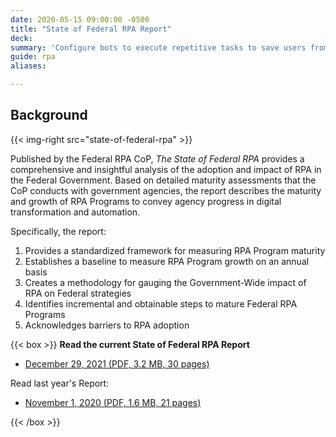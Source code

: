 ```yaml
---
date: 2020-05-15 09:00:00 -0500
title: "State of Federal RPA Report"
deck: 
summary: 'Configure bots to execute repetitive tasks to save users from performing mundane tasks repeatedly for the same process.'
guide: rpa
aliases: 

---
```


## Background

{{< img-right src="state-of-federal-rpa" >}}

Published by the Federal RPA CoP, *The State of Federal RPA* provides a comprehensive and insightful analysis of the adoption and impact of RPA in the Federal Government. Based on detailed maturity assessments that the CoP conducts with government agencies, the report describes the maturity and growth of RPA Programs to convey agency progress in digital transformation and automation. 

Specifically, the report: 

1. Provides a standardized framework for measuring RPA Program maturity
2. Establishes a baseline to measure RPA Program growth on an annual basis
3. Creates a methodology for gauging the Government-Wide impact of RPA on Federal strategies
4. Identifies incremental and obtainable steps to mature Federal RPA Programs
5. Acknowledges barriers to RPA adoption

{{< box >}}
**Read the current State of Federal RPA Report**

* [December 29, 2021 (PDF, 3.2 MB, 30 pages)](https://s3.amazonaws.com/digitalgov/static/state-of-federal-rpa-report-12-2021.pdf)

Read last year's Report: 

* [November 1, 2020 (PDF, 1.6 MB, 21 pages)](https://s3.amazonaws.com/digitalgov/static/state-of-federal-rpa.pdf)

{{< /box >}}
